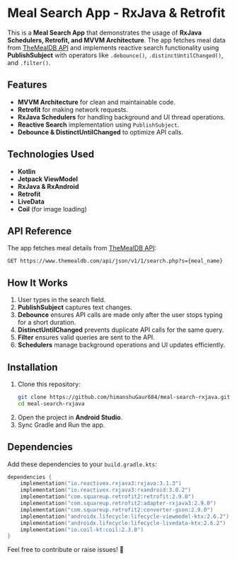 # Meal Search App - RxJava & Retrofit

This is a **Meal Search App** that demonstrates the usage of **RxJava Schedulers, Retrofit, and MVVM Architecture**. The app fetches meal data from [TheMealDB API](https://www.themealdb.com/api/json/v1/1/search.php?s=Arrabiata) and implements reactive search functionality using **PublishSubject** with operators like `.debounce()`, `.distinctUntilChanged()`, and `.filter()`.

## Features

- **MVVM Architecture** for clean and maintainable code.
- **Retrofit** for making network requests.
- **RxJava Schedulers** for handling background and UI thread operations.
- **Reactive Search** implementation using `PublishSubject`.
- **Debounce & DistinctUntilChanged** to optimize API calls.

## Technologies Used

- **Kotlin**
- **Jetpack ViewModel**
- **RxJava & RxAndroid**
- **Retrofit**
- **LiveData**
- **Coil** (for image loading)

## API Reference

The app fetches meal details from [TheMealDB API](https://www.themealdb.com/api/json/v1/1/search.php?s=Arrabiata):

```
GET https://www.themealdb.com/api/json/v1/1/search.php?s={meal_name}
```

## How It Works

1. User types in the search field.
2. **PublishSubject** captures text changes.
3. **Debounce** ensures API calls are made only after the user stops typing for a short duration.
4. **DistinctUntilChanged** prevents duplicate API calls for the same query.
5. **Filter** ensures valid queries are sent to the API.
6. **Schedulers** manage background operations and UI updates efficiently.

## Installation

1. Clone this repository:
   ```sh
   git clone https://github.com/himanshuGaur684/meal-search-rxjava.git
   cd meal-search-rxjava
   ```
2. Open the project in **Android Studio**.
3. Sync Gradle and Run the app.

## Dependencies

Add these dependencies to your `build.gradle.kts`:

```kotlin
dependencies {
    implementation("io.reactivex.rxjava3:rxjava:3.1.3")
    implementation("io.reactivex.rxjava3:rxandroid:3.0.2")
    implementation("com.squareup.retrofit2:retrofit:2.9.0")
    implementation("com.squareup.retrofit2:adapter-rxjava3:2.9.0")
    implementation("com.squareup.retrofit2:converter-gson:2.9.0")
    implementation("androidx.lifecycle:lifecycle-viewmodel-ktx:2.6.2")
    implementation("androidx.lifecycle:lifecycle-livedata-ktx:2.6.2")
    implementation("io.coil-kt:coil:2.3.0")
}
```

Feel free to contribute or raise issues! 🚀

